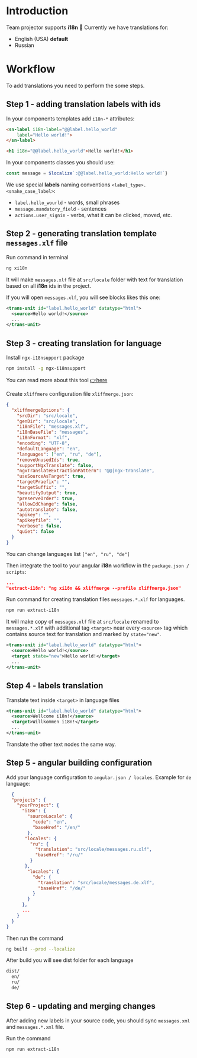 # Introduction

Team projector supports **i18n** 👊 Currently we have translations for:
* English (USA) **default**
* Russian

# Workflow
To add translations you need to perform the some steps.

## Step 1 - adding translation labels with ids

In your components templates add `i18n-*` attributes:
```html
<sn-label i18n-label="@@label.hello_world"
    label="Hello world!">
</sn-label>

<h1 i18n="@@label.hello_world">Hello world!</h1>
```

In your components classes you should use:
```typescript
const message = $localize`:@@label.hello_world:Hello world!`}
```

We use special **labels** naming conventions `<label_type>.<snake_case_label>`:
* `label.hello_wourld` - words, small phrases
* `message.mandatory_field` - sentences
* `actions.user_signin` - verbs, what it can be clicked, moved, etc.

## Step 2 - generating translation template `messages.xlf` file

Run command in terminal
```bash
ng xi18n
```
It will make `messages.xlf` file at `src/locale` folder with text for translation based on all **i18n** ids in the project.

If you will open `messages.xlf`, you will see blocks likes this one:
```xml
<trans-unit id="label.hello_world" datatype="html">
  <source>Hello world!</source>
  ...
</trans-unit>
```
## Step 3 - creating translation for language

Install `ngx-i18nsupport` package

```bash
npm install -g ngx-i18nsupport
```
You can read more about this tool [👉here](https://github.com/martinroob/ngx-i18nsupport/tree/master/projects/xliffmerge)

Create `xliffmere` configuration file `xliffmerge.json`:
```json
{
  "xliffmergeOptions": {
    "srcDir": "src/locale",
    "genDir": "src/locale",
    "i18nFile": "messages.xlf",
    "i18nBaseFile": "messages",
    "i18nFormat": "xlf",
    "encoding": "UTF-8",
    "defaultLanguage": "en",
    "languages": ["en", "ru", "de"],
    "removeUnusedIds": true,
    "supportNgxTranslate": false,
    "ngxTranslateExtractionPattern": "@@|ngx-translate",
    "useSourceAsTarget": true,
    "targetPraefix": "",
    "targetSuffix": "",
    "beautifyOutput": true,
    "preserveOrder": true,
    "allowIdChange": false,
    "autotranslate": false,
    "apikey": "",
    "apikeyfile": "",
    "verbose": false,
    "quiet": false
  }
}
```
You can change languages list `["en", "ru", "de"]`

Then integrate the tool to your angular **i18n** workflow in the `package.json / scripts`:
```json
...
"extract-i18n": "ng xi18n && xliffmerge --profile xliffmerge.json"
```

Run command for creating translation files `messages.*.xlf` for languages.

```bash
npm run extract-i18n
```

It will make copy of `messages.xlf` file  at `src/locale` renamed to `messages.*.xlf` with additional tag `<target>` near every `<source>` tag which contains source text for translation and marked by `state="new"`.
```xml
<trans-unit id="label.hello_world" datatype="html">
  <source>Hello world!</source>
  <target state="new">Hello world!</target>
  ...
</trans-unit>
```

## Step 4 - labels translation

Translate text inside `<target>` in language files
```xml
<trans-unit id="label.hello_world" datatype="html">
  <source>Wellcome i18n!</source>
  <target>Willkommen i18n!</target>
  ...
</trans-unit>
```
Translate the other text nodes the same way.

## Step 5 - angular building configuration

Add your language configuration to `angular.json / locales`. Example for `de` language:
```json
  {
  "projects": {
    "yourProject": {
      "i18n": {
        "sourceLocale": {
          "code": "en",
          "baseHref": "/en/"
        },
       "locales": {
         "ru": {
           "translation": "src/locale/messages.ru.xlf",
           "baseHref": "/ru/"
         }
       },
        "locales": {
          "de": {
            "translation": "src/locale/messages.de.xlf",
            "baseHref": "/de/"
          }
        }
      },
      ...
    }
  }
}
```

Then run the command
```bash
ng build --prod --localize
```

After build you will see dist folder for each language
```bash
dist/
  en/
  ru/
  de/
```

## Step 6 - updating and merging changes

After adding new labels in your source code, you should sync `messages.xml` and `messages.*.xml` file.

Run the command

```bash
npm run extract-i18n
```
